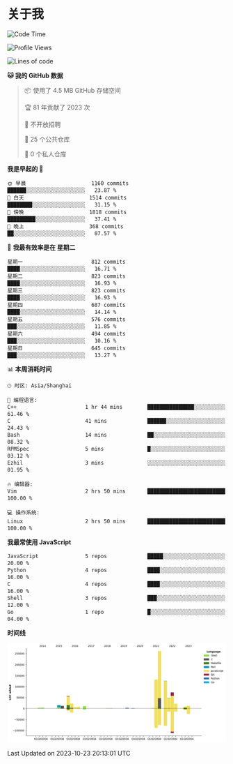 # 关于我

<!--START_SECTION:waka-->
![Code Time](http://img.shields.io/badge/Code%20Time-812%20hrs%2031%20mins-blue)

![Profile Views](http://img.shields.io/badge/%E4%B8%AA%E4%BA%BA%E8%B5%84%E6%96%99%E8%A7%82%E7%9C%8B%E6%AC%A1%E6%95%B0-0-blue)

![Lines of code](https://img.shields.io/badge/%E4%BB%8E%E3%80%8CHello%20World%E3%80%8D%E8%B5%B7%E6%88%91%E5%B7%B2%E7%BB%8F%E5%86%99%E4%BA%86-818.6%20thousand%20%E8%A1%8C%E4%BB%A3%E7%A0%81-blue)

**🐱 我的 GitHub 数据** 

> 📦  使用了 4.5 MB GitHub 存储空间 
 > 
> 🏆 81 年贡献了 2023 次
 > 
> 🚫 不开放招聘
 > 
> 📜 25 个公共仓库 
 > 
> 🔑 0 个私人仓库 
 > 
**我是早起的 🐤** 

```text
🌞 早晨                     1160 commits        ██████░░░░░░░░░░░░░░░░░░░   23.87 % 
🌆 白天                     1514 commits        ████████░░░░░░░░░░░░░░░░░   31.15 % 
🌃 傍晚                     1818 commits        █████████░░░░░░░░░░░░░░░░   37.41 % 
🌙 晚上                     368 commits         ██░░░░░░░░░░░░░░░░░░░░░░░   07.57 % 
```
📅 **我最有效率是在 星期二** 

```text
星期一                      812 commits         ████░░░░░░░░░░░░░░░░░░░░░   16.71 % 
星期二                      823 commits         ████░░░░░░░░░░░░░░░░░░░░░   16.93 % 
星期三                      823 commits         ████░░░░░░░░░░░░░░░░░░░░░   16.93 % 
星期四                      687 commits         ████░░░░░░░░░░░░░░░░░░░░░   14.14 % 
星期五                      576 commits         ███░░░░░░░░░░░░░░░░░░░░░░   11.85 % 
星期六                      494 commits         ███░░░░░░░░░░░░░░░░░░░░░░   10.16 % 
星期日                      645 commits         ███░░░░░░░░░░░░░░░░░░░░░░   13.27 % 
```


📊 **本周消耗时间** 

```text
🕑︎ 时区: Asia/Shanghai

💬 编程语言: 
C++                      1 hr 44 mins        ███████████████░░░░░░░░░░   61.46 % 
C                        41 mins             ██████░░░░░░░░░░░░░░░░░░░   24.43 % 
Bash                     14 mins             ██░░░░░░░░░░░░░░░░░░░░░░░   08.32 % 
RPMSpec                  5 mins              █░░░░░░░░░░░░░░░░░░░░░░░░   03.12 % 
Ezhil                    3 mins              ░░░░░░░░░░░░░░░░░░░░░░░░░   01.95 % 

🔥 编辑器: 
Vim                      2 hrs 50 mins       █████████████████████████   100.00 % 

💻 操作系统: 
Linux                    2 hrs 50 mins       █████████████████████████   100.00 % 
```

**我最常使用 JavaScript** 

```text
JavaScript               5 repos             █████░░░░░░░░░░░░░░░░░░░░   20.00 % 
Python                   4 repos             ████░░░░░░░░░░░░░░░░░░░░░   16.00 % 
C                        4 repos             ████░░░░░░░░░░░░░░░░░░░░░   16.00 % 
Shell                    3 repos             ███░░░░░░░░░░░░░░░░░░░░░░   12.00 % 
Go                       1 repo              █░░░░░░░░░░░░░░░░░░░░░░░░   04.00 % 
```



**时间线**

![Lines of Code chart](https://raw.githubusercontent.com/Arondight/Arondight/master/assets/bar_graph.png)


 Last Updated on 2023-10-23 20:13:01 UTC
<!--END_SECTION:waka-->
